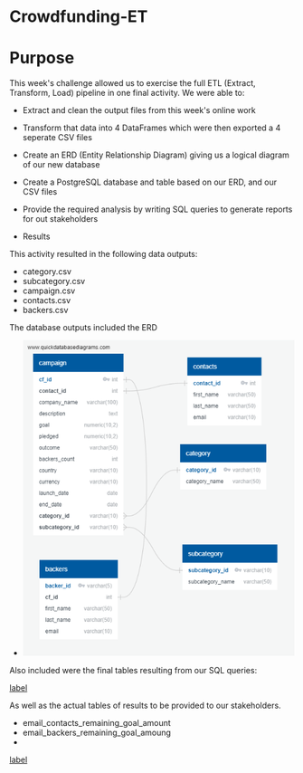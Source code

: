 # Crowdfunding-ET

# Purpose

This week's challenge allowed us to exercise the full ETL (Extract, Transform, Load) pipeline in one final activity.
We were able to:

* Extract and clean the output files from this week's online work
* Transform that data into 4 DataFrames which were then exported a 4 seperate CSV files
* Create an ERD (Entity Relationship Diagram) giving us a logical diagram of our new database
* Create a PostgreSQL database and table based on our ERD, and our CSV files
* Provide the required analysis by writing SQL queries to generate reports for out stakeholders

* Results

This activity resulted in the following data outputs:
* category.csv
* subcategory.csv
* campaign.csv
* contacts.csv
* backers.csv

The database outputs included the ERD

* ![ERD](https://github.com/SusanFair/Crowdfunding-ETL/blob/main/crowdfunding_db_relationships.png)

Also included were the final tables resulting from our SQL queries:

[label](https://github.com/SusanFair/Crowdfunding-ETL/blob/main/crowdfunding_SQL_Analysis.sql)

As well as the actual tables of results to be provided to our stakeholders.
* email_contacts_remaining_goal_amount
* email_backers_remaining_goal_amoung
* 
[label](https://github.com/SusanFair/Crowdfunding-ETL/blob/main/email_contacts_remaining_goal_amount.csv)